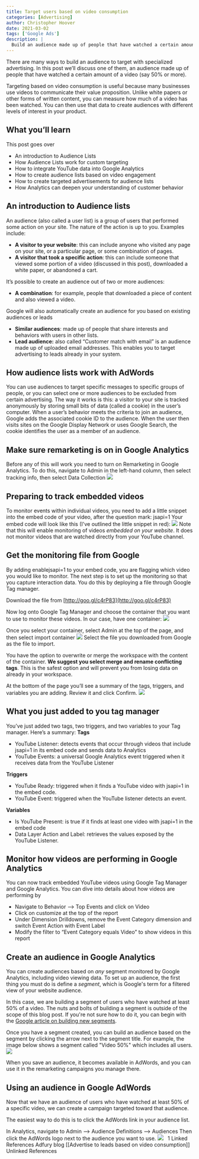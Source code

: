 ```yaml
---
title: Target users based on video consumption
categories: [Advertising]
author: Christopher Hoover
date: 2021-03-02
tags: ['Google Ads']
description: | 
  Build an audience made up of people that have watched a certain amount of a video.
---
```


There are many ways to build an audience to target with specialized advertising. In this post we’ll discuss one of them, an audience made up of people that have watched a certain amount of a video (say 50% or more).

Targeting based on video consumption is useful because many businesses use videos to communicate their value proposition. Unlike white papers or other forms of written content, you can measure how much of a video has been watched. You can then use that data to create audiences with different levels of interest in your product.

## What you’ll learn

This post goes over

- An introduction to Audience Lists
- How Audience Lists work for custom targeting
- How to integrate YouTube data into Google Analytics
- How to create audience lists based on video engagement
- How to create targeted advertisements for audience lists
- How Analytics can deepen your understanding of customer behavior

## An introduction to Audience lists

An audience (also called a user list) is a group of users that performed some action on your site. The nature of the action is up to you. Examples include:

- **A visitor to your website**: this can include anyone who visited any page on your site, or a particular page, or some combination of pages.
- **A visitor that took a specific action**: this can include someone that viewed some portion of a video (discussed in this post), downloaded a white paper, or abandoned a cart.

It’s possible to create an audience out of two or more audiences:

- **A combination**: for example, people that downloaded a piece of content and also viewed a video.

Google will also automatically create an audience for you based on existing audiences or leads

- **Similar audiences**: made up of people that share interests and behaviors with users in other lists.
- **Lead audience:** also called “Customer match with email” is an audience made up of uploaded email addresses. This enables you to target advertising to leads already in your system.

## How audience lists work with AdWords

You can use audiences to target specific messages to specific groups of people, or you can select one or more audiences to be excluded from certain advertising. The way it works is this: a visitor to your site is tracked anonymously by storing small bits of data (called a cookie) in the user’s computer. When a user’s behavior meets the criteria to join an audience, Google adds the associated cookie ID to the audience. When the user then visits sites on the Google Display Network or uses Google Search, the cookie identifies the user as a member of an audience.

## Make sure remarketing is on in Google Analytics

Before any of this will work you need to turn on Remarketing in Google Analytics. To do this, navigate to Admin in the left-hand column, then select tracking info, then select Data Collection ![](https://blog.adfury.io/wp-content/uploads/RemarketingOn.png)

## Preparing to track embedded videos

To monitor events within individual videos, you need to add a little snippet into the embed code of your video, after the question mark: jsapi=1 Your embed code will look like this (I've outlined the little snippet in red): ![](https://blog.adfury.io/wp-content/uploads/TrackingVideo.png) Note that this will enable monitoring of videos _embedded on your website_. It does not monitor videos that are watched directly from your YouTube channel.

## Get the monitoring file from Google

By adding enablejsapi=1 to your embed code, you are flagging which video you would like to monitor. The next step is to set up the monitoring so that you capture interaction data. You do this by deploying a file through Google Tag manager.

Download the file from [http://goo.gl/c4rP83](http://goo.gl/c4rP83)

Now log onto Google Tag Manager and choose the container that you want to use to monitor these videos. In our case, have one container: ![](https://blog.adfury.io/wp-content/uploads/TagMgrContainer.png)

Once you select your container, select Admin at the top of the page, and then select import container ![](https://blog.adfury.io/wp-content/uploads/TagManager2.png) Select the file you downloaded from Google as the file to import.

You have the option to overwrite or merge the workspace with the content of the container. **We suggest you select merge and rename conflicting tags**. This is the safest option and will prevent you from losing data on already in your workspace.

At the bottom of the page you’ll see a summary of the tags, triggers, and variables you are adding. Review it and click Confirm. ![](https://blog.adfury.io/wp-content/uploads/TagManager3.png)

## **What you just added to you tag manager**

You’ve just added two tags, two triggers, and two variables to your Tag manager. Here’s a summary: **Tags**

- YouTube Listener: detects events that occur through videos that include jsapi=1 in its embed code and sends data to Analytics
- YouTube Events: a universal Google Analytics event triggered when it receives data from the YouTube Listener

**Triggers**

- YouTube Ready: triggered when it finds a YouTube video with jsapi=1 in the embed code.
- YouTube Event: triggered when the YouTube listener detects an event.

**Variables**

- Is YouTube Present: is true if it finds at least one video with jsapi=1 in the embed code
- Data Layer Action and Label: retrieves the values exposed by the YouTube Listener.

## Monitor how videos are performing in Google Analytics

You can now track embedded YouTube videos using Google Tag Manager and Google Analytics. You can dive into details about how videos are performing by

- Navigate to Behavior --> Top Events and click on Video
- Click on customize at the top of the report
- Under Dimension Drilldowns, remove the Event Category dimension and switch Event Action with Event Label
- Modify the filter to “Event Category equals Video” to show videos in this report

## Create an audience in Google Analytics

You can create audiences based on _any_ segment monitored by Google Analytics, including video viewing data. To set up an audience, the first thing you must do is define a _segment_, which is Google's term for a filtered view of your website audience.

In this case, we are building a segment of users who have watched at least 50% of a video. The nuts and bolts of building a segment is outside of the scope of this blog post. If you're not sure how to do it, you can begin with the [Google article on building new segments](https://support.google.com/analytics/answer/3124493?hl=en).

Once you have a segment created, you can build an audience based on the segment by clicking the arrow next to the segment title. For example, the image below shows a segment called "Video 50%" which includes all users. ![](https://blog.adfury.io/wp-content/uploads/BuildAudience.png)

When you save an audience, it becomes available in AdWords, and you can use it in the remarketing campaigns you manage there.

## Using an audience in Google AdWords

Now that we have an audience of users who have watched at least 50% of a specific video, we can create a campaign targeted toward that audience.

The easiest way to do this is to click the AdWords link in your audience list.

In Analytics, navigate to Admin --> Audience Definitions --> Audiences Then click the AdWords logo next to the audience you want to use. ![](https://blog.adfury.io/wp-content/uploads/Audience.png)   1 Linked References Adfury blog [[Advertise to leads based on video consumption]] Unlinked References
